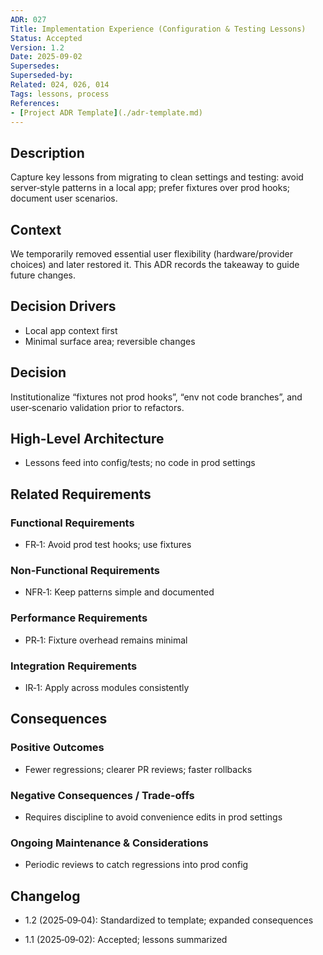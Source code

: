 ```yaml
---
ADR: 027
Title: Implementation Experience (Configuration & Testing Lessons)
Status: Accepted
Version: 1.2
Date: 2025-09-02
Supersedes:
Superseded-by:
Related: 024, 026, 014
Tags: lessons, process
References:
- [Project ADR Template](./adr-template.md)
---
```


## Description

Capture key lessons from migrating to clean settings and testing: avoid server‑style patterns in a local app; prefer fixtures over prod hooks; document user scenarios.

## Context

We temporarily removed essential user flexibility (hardware/provider choices) and later restored it. This ADR records the takeaway to guide future changes.

## Decision Drivers

- Local app context first
- Minimal surface area; reversible changes

## Decision

Institutionalize “fixtures not prod hooks”, “env not code branches”, and user‑scenario validation prior to refactors.

## High-Level Architecture

- Lessons feed into config/tests; no code in prod settings

## Related Requirements

### Functional Requirements

- FR‑1: Avoid prod test hooks; use fixtures

### Non-Functional Requirements

- NFR‑1: Keep patterns simple and documented

### Performance Requirements

- PR‑1: Fixture overhead remains minimal

### Integration Requirements

- IR‑1: Apply across modules consistently

## Consequences

### Positive Outcomes

- Fewer regressions; clearer PR reviews; faster rollbacks

### Negative Consequences / Trade-offs

- Requires discipline to avoid convenience edits in prod settings

### Ongoing Maintenance & Considerations

- Periodic reviews to catch regressions into prod config

## Changelog

- 1.2 (2025‑09‑04): Standardized to template; expanded consequences

- 1.1 (2025‑09‑02): Accepted; lessons summarized
